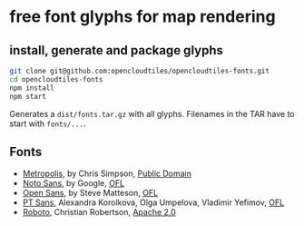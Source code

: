 # free font glyphs for map rendering

## install, generate and package glyphs

```bash
git clone git@github.com:opencloudtiles/opencloudtiles-fonts.git
cd opencloudtiles-fonts
npm install
npm start
```

Generates a `dist/fonts.tar.gz` with all glyphs. Filenames in the TAR have to start with `fonts/...`.

## Fonts

- [Metropolis](https://fontsarena.com/metropolis-by-chris-simpson/), by Chris Simpson, [Public Domain](https://wiki.creativecommons.org/wiki/public_domain)
- [Noto Sans](https://fonts.google.com/noto/specimen/Noto+Sans), by Google, [OFL](https://en.wikipedia.org/wiki/SIL_Open_Font_License)
- [Open Sans](https://www.opensans.com), by Steve Matteson, [OFL](https://en.wikipedia.org/wiki/SIL_Open_Font_License)
- [PT Sans](https://company.paratype.com/pt-sans-pt-serif), Alexandra Korolkova, Olga Umpelova, Vladimir Yefimov, [OFL](https://en.wikipedia.org/wiki/SIL_Open_Font_License)
- [Roboto](https://fonts.google.com/specimen/Roboto), Christian Robertson, [Apache 2.0](https://www.apache.org/licenses/LICENSE-2.0)

